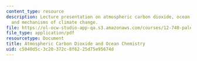 ```yaml
---
content_type: resource
description: Lecture presentation on atmospheric carbon dioxide, ocean chemistry,
  and mechanisms of climate change.
file: https://ol-ocw-studio-app-qa.s3.amazonaws.com/courses/12-740-paleoceanography-spring-2008/c5040d5c3c20372c8f6225d75e95674d_lec10_slide.pdf
file_type: application/pdf
resourcetype: Document
title: Atmospheric Carbon Dioxide and Ocean Chemistry
uid: c5040d5c-3c20-372c-8f62-25d75e95674d
---
```

